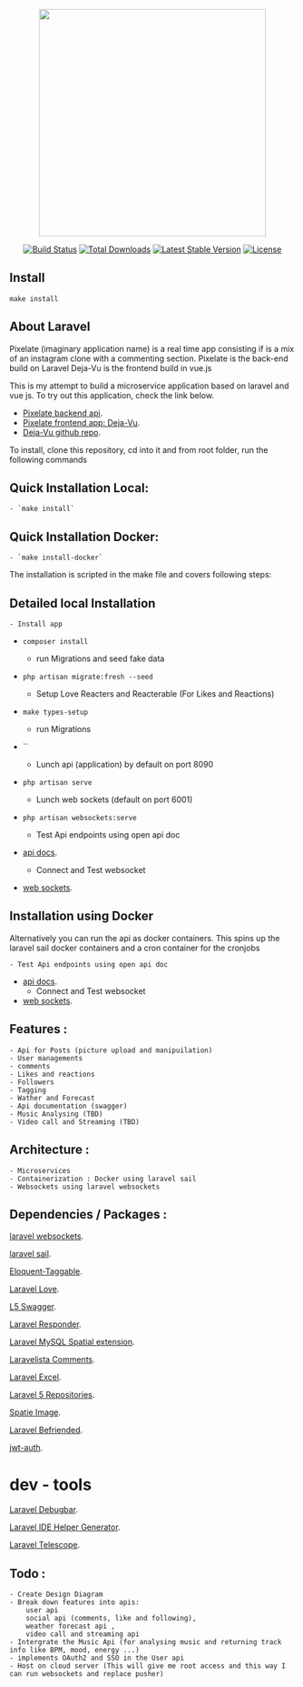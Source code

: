 <p align="center"><img src="https://res.cloudinary.com/dtfbvvkyp/image/upload/v1566331377/laravel-logolockup-cmyk-red.svg" width="400"></p>

<p align="center">
<a href="https://travis-ci.org/laravel/framework"><img src="https://travis-ci.org/laravel/framework.svg" alt="Build Status"></a>
<a href="https://packagist.org/packages/laravel/framework"><img src="https://poser.pugx.org/laravel/framework/d/total.svg" alt="Total Downloads"></a>
<a href="https://packagist.org/packages/laravel/framework"><img src="https://poser.pugx.org/laravel/framework/v/stable.svg" alt="Latest Stable Version"></a>
<a href="https://packagist.org/packages/laravel/framework"><img src="https://poser.pugx.org/laravel/framework/license.svg" alt="License"></a>
</p>

## Install
`make install`



## About Laravel

Pixelate (imaginary application name) is a real time app consisting if is a mix of an instagram clone with a commenting section.
Pixelate is the back-end build on Laravel
Deja-Vu is the frontend build in vue.js

This is my attempt to build a microservice  application based on laravel and vue js.
To try out this application, check the link below.
- [Pixelate backend api](https://atemkeng.com/).
- [Pixelate frontend app: Deja-Vu](https://dejavu.atmkng.de/#/).
- [Deja-Vu github repo](https://github.com/Atemndobs/deja-vue).

To install, clone this repository, cd into it and from root folder, run the following commands

## Quick Installation Local:
    - `make install`

## Quick Installation Docker:
    - `make install-docker`


The installation is scripted in the make file and covers following steps:
## Detailed local Installation
    - Install app
- `composer install`
    - run Migrations and seed fake data
- `php artisan migrate:fresh --seed`
    - Setup Love Reacters and Reacterable (For Likes and Reactions)
- `make types-setup`
    - run Migrations
- ``
    - Lunch api (application) by default on port 8090
- `php artisan serve` 
    - Lunch web sockets (default on port 6001)
- `php artisan websockets:serve`
  
    - Test Api endpoints using open api doc
- [api docs](http://localhost:8090/api/docs).
    - Connect and Test websocket 
- [web sockets](http://localhost:8090/laravel-websockets).


## Installation using Docker
Alternatively you can run the api as docker containers. This spins up the laravel sail docker containers and a cron container for the cronjobs


    - Test Api endpoints using open api doc
- [api docs](http://localhost:8090/api/docs).
    - Connect and Test websocket
- [web sockets](http://localhost:8090/laravel-websockets).

## Features : 
    - Api for Posts (picture upload and manipuilation)
    - User managements
    - comments
    - Likes and reactions
    - Followers
    - Tagging
    - Wather and Forecast
    - Api documentation (swagger)
    - Music Analysing (TBD)
    - Video call and Streaming (TBD)

## Architecture : 
    - Microservices
    - Containerization : Docker using laravel sail
    - Websockets using laravel websockets


## Dependencies / Packages :

[laravel websockets](https://github.com/beyondcode/laravel-websockets).

[laravel sail](https://laravel.com/docs/8.x/sail).

[Eloquent-Taggable](https://github.com/cviebrock/eloquent-taggable).

[Laravel Love](https://github.com/cybercog/laravel-love).

[L5 Swagger](https://github.com/DarkaOnLine/L5-Swagger).

[Laravel Responder](https://github.com/flugg/laravel-responder).

[Laravel MySQL Spatial extension](https://github.com/grimzy/laravel-mysql-spatial).

[Laravelista Comments](https://github.com/laravelista/comments).

[Laravel Excel](https://laravel-excel.com/).

[Laravel 5 Repositories](https://github.com/andersao/l5-repository).

[Spatie Image](https://spatie.be/docs/image/v1/introduction).

[Laravel Befriended](https://github.com/renoki-co/befriended).

[jwt-auth](https://github.com/tymondesigns/jwt-auth).

# dev - tools
[Laravel Debugbar](https://github.com/barryvdh/laravel-debugbar).

[Laravel IDE Helper Generator](https://github.com/barryvdh/laravel-ide-helper).

[Laravel Telescope](https://laravel.com/docs/8.x/telescope).


## Todo :
    - Create Design Diagram
    - Break down features into apis:
        user api
        social api (comments, like and following),
        weather forecast api ,
        video call and streaming api
    - Intergrate the Music Api (for analysing music and returning track info like BPM, mood, energy ...)
    - implements OAuth2 and SSO in the User api
    - Host on cloud server (This will give me root access and this way I can run websockets and replace pusher)
